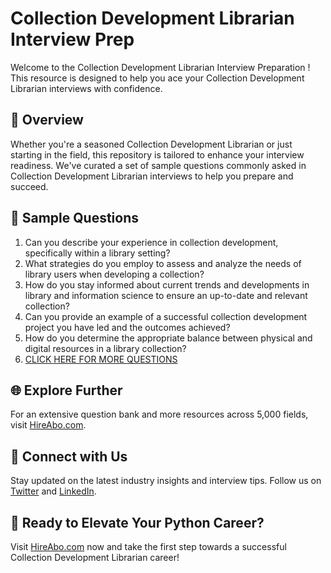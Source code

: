 # Collection Development Librarian Interview Prep

Welcome to the Collection Development Librarian Interview Preparation ! This resource is designed to help you ace your Collection Development Librarian interviews with confidence.

## 🚀 Overview

Whether you're a seasoned Collection Development Librarian or just starting in the field, this repository is tailored to enhance your interview readiness. We've curated a set of sample questions commonly asked in Collection Development Librarian interviews to help you prepare and succeed.

## 📝 Sample Questions

1. Can you describe your experience in collection development, specifically within a library setting?
2. What strategies do you employ to assess and analyze the needs of library users when developing a collection?
3. How do you stay informed about current trends and developments in library and information science to ensure an up-to-date and relevant collection?
4. Can you provide an example of a successful collection development project you have led and the outcomes achieved?
5. How do you determine the appropriate balance between physical and digital resources in a library collection?
6. [CLICK HERE FOR MORE QUESTIONS](https://hireabo.com/job/18_0_25/Collection%20Development%20Librarian)

## 🌐 Explore Further

For an extensive question bank and more resources across 5,000 fields, visit [HireAbo.com](https://www.hireabo.com).

## 📱 Connect with Us

Stay updated on the latest industry insights and interview tips. Follow us on [Twitter](https://twitter.com/hireabo) and [LinkedIn](https://www.linkedin.com/in/hire-abo-3609972a8/).

## 🚀 Ready to Elevate Your Python Career?

Visit [HireAbo.com](https://www.hireabo.com) now and take the first step towards a successful Collection Development Librarian career!